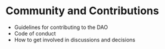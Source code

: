 # Community and Contributions

- Guidelines for contributing to the DAO
- Code of conduct
- How to get involved in discussions and decisions
